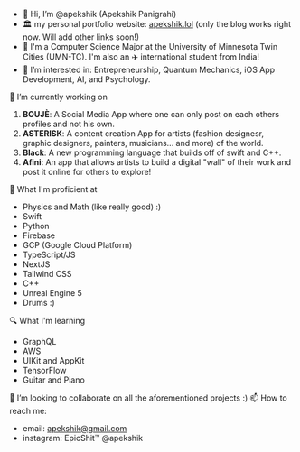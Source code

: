 - 👋 Hi, I’m @apekshik (Apekshik Panigrahi) 
- 🏛️ my personal portfolio website: [apekshik.lol](https://apekshik.lol) (only the blog works right now. Will add other links soon!)
- 🏫 I'm a Computer Science Major at the University of Minnesota Twin Cities (UMN-TC). I'm also an ✈️ international student from India! 
- 👀 I’m interested in: Entrepreneurship, Quantum Mechanics, iOS App Development, AI, and Psychology.

🌱 I’m currently working on 
1) **BOUJÈ**: A Social Media App where one can only post on each others profiles and not his own. 
2) **ASTERISK**: A content creation App for artists (fashion designesr, graphic designers, painters, musicians... and more) of the world. 
3) **Black**: A new programming language that builds off of swift and C++. 
4) **Afini**: An app that allows artists to build a digital "wall" of their work and post it online for others to explore! 

🔬 What I'm proficient at
- Physics and Math (like really good) :)  
- Swift
- Python
- Firebase
- GCP (Google Cloud Platform)
- TypeScript/JS 
- NextJS 
- Tailwind CSS 
- C++ 
- Unreal Engine 5
- Drums :) 

🔍 What I'm learning 
- GraphQL
- AWS
- UIKit and AppKit
- TensorFlow
- Guitar and Piano


💞️ I’m looking to collaborate on all the aforementioned projects :) 
📫 How to reach me:
- email: apekshik@gmail.com 
- instagram: EpicShit™️ @apekshik 

<!---
apekshik/apekshik is a ✨ special ✨ repository because its `README.md` (this file) appears on your GitHub profile.
You can click the Preview link to take a look at your changes.
--->
